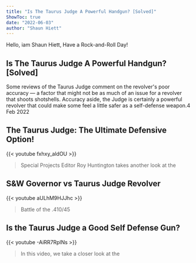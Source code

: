 ```yaml
---
title: "Is The Taurus Judge A Powerful Handgun? [Solved]"
ShowToc: true 
date: "2022-06-03"
author: "Shaun Hiett" 
---
```


Hello, iam Shaun Hiett, Have a Rock-and-Roll Day!
## Is The Taurus Judge A Powerful Handgun? [Solved]
 Some reviews of the Taurus Judge comment on the revolver's poor accuracy — a factor that might not be as much of an issue for a revolver that shoots shotshells. Accuracy aside, the Judge is certainly a powerful revolver that could make some feel a little safer as a self-defense weapon.4 Feb 2022

## The Taurus Judge: The Ultimate Defensive Option!
{{< youtube fxhxy_aldOU >}}
>Special Projects Editor Roy Huntington takes another look at the 

## S&W Governor vs Taurus Judge Revolver
{{< youtube aULhM9HJJhc >}}
>Battle of the .410/45 

## Is the Taurus Judge a Good Self Defense Gun?
{{< youtube -AiRR7RplNs >}}
>In this video, we take a closer look at the 

